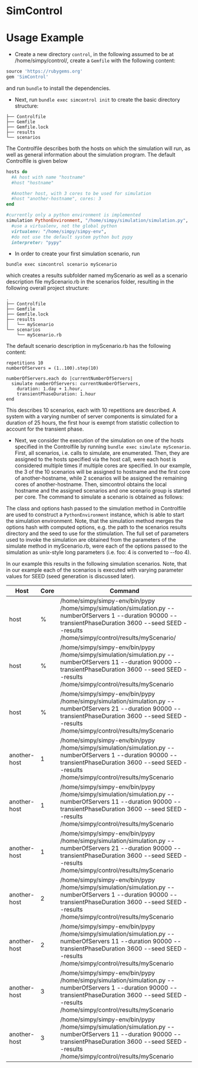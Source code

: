 SimControl
==========

Usage Example
=============

 * Create a new directory `control`, in the following assumed to be at
   /home/simpy/control/, create a `Gemfile` with the
   following content:

```ruby
source 'https://rubygems.org'
gem 'SimControl'
```
  and run `bundle` to install the dependencies.

 * Next, run `bundle exec simcontrol init` to create the basic directory
   structure:

```
├── Controlfile
├── Gemfile
├── Gemfile.lock
├── results
└── scenarios
```

The Controlfile describes both the hosts on which the simulation will
run, as well as general information about the simulation program.
The default Controlfile is given below

```ruby
hosts do
  #A host with name "hostname"
  #host "hostname"

  #Another host, with 3 cores to be used for simulation
  #host "another-hostname", cores: 3
end

#currently only a python environment is implemented
simulation PythonEnvironment, "/home/simpy/simulation/simulation.py",
  #use a virtualenv, not the global python
  virtualenv: "/home/simpy/simpy-env",
  #do not use the default system python but pypy
  interpreter: "pypy"
```

 * In order to create your first simulation scenario, run

```
bundle exec simcontrol scenario myScenario
```

which creates a results subfolder named myScenario as well as a scenario
description file myScenario.rb in the scenarios folder, resulting in the
following overall project structure:

```
.
├── Controlfile
├── Gemfile
├── Gemfile.lock
├── results
│   └── myScenario
└── scenarios
    └── myScenario.rb
```

The default scenario description in myScenario.rb has the following
content:

```
repetitions 10
numberOfServers = (1..100).step(10)

numberOfServers.each do |currentNumberOfServers|
  simulate numberOfServers: currentNumberOfServers,
    duration: 1.day + 1.hour,
    transientPhaseDuration: 1.hour
end
```
This describes 10 scenarios, each with 10 repetitions are described. A
system with a varying number of server components is simulated for a
duration of 25 hours,  the first hour is exempt from statistic
collection to account for the transient phase.

 * Next, we consider the execution of the simulation on one of the hosts
specified in the Controlfile by running `bundle exec simulate
myScenario`.
First, all scenarios, i.e. calls to simulate, are enumerated. Then, they
are assigned to the hosts specified via the host call, were each host is
considered multiple times if multiple cores are specified.
In our example, the 3 of the 10 scenarios will be assigned to
hostname and the first core of another-hostname, while 2 scenarios will be assigned the remaining cores of another-hostname. 
Then, simcontrol obtains the local hostname and the
assigned scenarios and one scenario group is started per core.
The command to simulate a scenario is obtained as follows:

The class and options hash passed to the simulation method in Controlfile are
used to construct a `PythonEnvironment` instance, which is able to start
the simulation environment. Note, that the simulation method merges the
options hash with computed options, e.g. the path to the scenarios results
directory and the seed to use for the stimulation.
The full set of parameters used to invoke the simulation are obtained
from the parameters of the simulate method in myScenario.rb, were each
of the options passed to the simulation as unix-style long parameters
(i.e. foo: 4 is converted to --foo 4).

In our example this results in the following simulation scenarios. Note,
that in our example each of the scenarios is executed with varying
parameter values for SEED (seed generation is discussed later).

| Host         | Core | Command |
|--------------|------|---------|
| host         | %    | /home/simpy/simpy-env/bin/pypy /home/simpy/simulation/simulation.py --numberOfServers 1 --duration 90000 --transientPhaseDuration 3600 --seed SEED --results /home/simpy/control/results/myScenario/ |
| host         | %    | /home/simpy/simpy-env/bin/pypy /home/simpy/simulation/simulation.py --numberOfServers 11 --duration 90000 --transientPhaseDuration 3600 --seed SEED --results /home/simpy/control/results/myScenario |
| host         | %    | /home/simpy/simpy-env/bin/pypy /home/simpy/simulation/simulation.py --numberOfServers 21 --duration 90000 --transientPhaseDuration 3600 --seed SEED --results /home/simpy/control/results/myScenario |
| another-host | 1    | /home/simpy/simpy-env/bin/pypy /home/simpy/simulation/simulation.py --numberOfServers 1 --duration 90000 --transientPhaseDuration 3600 --seed SEED --results /home/simpy/control/results/myScenario |
| another-host | 1    | /home/simpy/simpy-env/bin/pypy /home/simpy/simulation/simulation.py --numberOfServers 11 --duration 90000 --transientPhaseDuration 3600 --seed SEED --results /home/simpy/control/results/myScenario |
| another-host | 1    | /home/simpy/simpy-env/bin/pypy /home/simpy/simulation/simulation.py --numberOfServers 21 --duration 90000 --transientPhaseDuration 3600 --seed SEED --results /home/simpy/control/results/myScenario |
| another-host | 2    | /home/simpy/simpy-env/bin/pypy /home/simpy/simulation/simulation.py --numberOfServers 1 --duration 90000 --transientPhaseDuration 3600 --seed SEED --results /home/simpy/control/results/myScenario |
| another-host | 2    | /home/simpy/simpy-env/bin/pypy /home/simpy/simulation/simulation.py --numberOfServers 11 --duration 90000 --transientPhaseDuration 3600 --seed SEED --results /home/simpy/control/results/myScenario |
| another-host | 3    | /home/simpy/simpy-env/bin/pypy /home/simpy/simulation/simulation.py --numberOfServers 1 --duration 90000 --transientPhaseDuration 3600 --seed SEED --results /home/simpy/control/results/myScenario |
| another-host | 3    | /home/simpy/simpy-env/bin/pypy /home/simpy/simulation/simulation.py --numberOfServers 11 --duration 90000 --transientPhaseDuration 3600 --seed SEED --results /home/simpy/control/results/myScenario |

